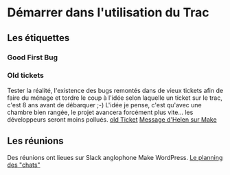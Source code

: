 # Démarrer dans l'utilisation du Trac

## Les étiquettes

### Good First Bug
### Old tickets

Tester la réalité, l'existence des bugs remontés dans de vieux tickets afin de faire du ménage et tordre le coup à l'idée selon laquelle un ticket sur le trac, c'est 8 ans avant de débarquer ;-)
L'idée je pense, c'est qu'avec une chambre bien rangée, le projet avancera forcément plus vite... les développeurs seront moins pollués.
[old Ticket](https://core.trac.wordpress.org/tickets/ancient)
[Message d'Helen sur Make](https://wordpress.slack.com/archives/C02RQBWTW/p1544376499439600)

## Les réunions
Des réunions ont lieues sur Slack anglophone Make WordPress.
[Le planning des "chats"](https://make.wordpress.org/meetings/)
